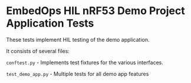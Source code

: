 # EmbedOps HIL nRF53 Demo Project Application Tests

These tests implement HIL testing of the demo application.

It consists of several files:

`conftest.py` - Implements test fixtures for the various interfaces.

`test_demo_app.py` - Multiple tests for all demo app features
